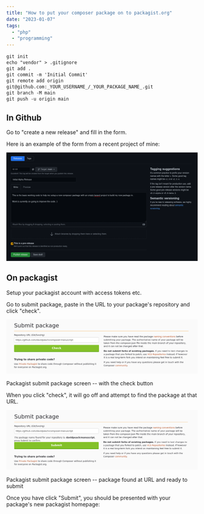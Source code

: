 ```yaml
---
title: "How to put your composer package on to packagist.org"
date: "2023-01-07"
tags: 
  - "php"
  - "programming"
---
```


```
git init
echo "vendor" > .gitignore
git add .
git commit -m 'Initial Commit'
git remote add origin git@github.com:_YOUR_USERNAME_/_YOUR_PACKAGE_NAME_.git
git branch -M main
git push -u origin main
```

## In Github

Go to "create a new release" and fill in the form.

Here is an example of the form from a recent project of mine:

[![](images/Screenshot-from-2021-05-23-08-06-11.png)](https://davidpeach.co.uk/wp-content/uploads/2023/05/Screenshot-from-2021-05-23-08-06-11.png)

## On packagist

Setup your packagist account with access tokens etc.

Go to submit package, paste in the URL to your package's repository and click "check".

[![](images/Screenshot-from-2021-05-23-08-23-52.png)](https://davidpeach.co.uk/wp-content/uploads/2023/05/Screenshot-from-2021-05-23-08-23-52.png)

Packagist submit package screen -- with the check button

When you click "check", it will go off and attempt to find the package at that URL.

[![](images/Screenshot-from-2021-05-23-08-25-35.png)](https://davidpeach.co.uk/wp-content/uploads/2023/05/Screenshot-from-2021-05-23-08-25-35.png)

Packagist submit package screen -- package found at URL and ready to submit

Once you have click "Submit", you should be presented with your package's new packagist homepage:
